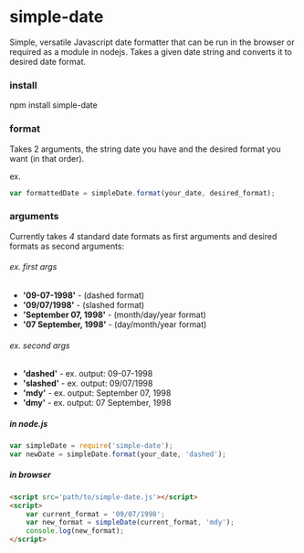 # simple-date
Simple, versatile Javascript date formatter that can be run in the browser or required as a module in nodejs. Takes a given date string and converts it to desired date format.

### install
npm install simple-date

### format
Takes 2 arguments, the string date you have and the desired format you want (in that order).

ex. 
```javascript
var formattedDate = simpleDate.format(your_date, desired_format);
```
### arguments
Currently takes _4_ standard date formats as first arguments and desired formats as second arguments:

###### ex. first args
* __'09-07-1998'__ - (dashed format)
* __'09/07/1998'__ - (slashed format)
* __'September 07, 1998'__ - (month/day/year format) 
* __'07 September, 1998'__ - (day/month/year format) 

###### ex. second args
* __'dashed'__ - ex. output: 09-07-1998
* __'slashed'__ - ex. output: 09/07/1998
* __'mdy'__ - ex. output: September 07, 1998
* __'dmy'__ - ex. output: 07 September, 1998


##### in node.js

```javascript
var simpleDate = require('simple-date');
var newDate = simpleDate.format(your_date, 'dashed');
```

##### in browser

```html
<script src='path/to/simple-date.js'></script>
<script>
    var current_format = '09/07/1998';
    var new_format = simpleDate(current_format, 'mdy');
    console.log(new_format);
</script>
```
